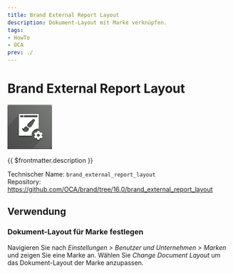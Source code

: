 ```yaml
---
title: Brand External Report Layout
description: Dokument-Layout mit Marke verknüpfen.
tags:
- HowTo
- OCA
prev: ./
---
```

# Brand External Report Layout
![](attachments/icons_odoo_brand.png)

{{ $frontmatter.description }}

Technischer Name: `brand_external_report_layout`\
Repository: <https://github.com/OCA/brand/tree/16.0/brand_external_report_layout>

## Verwendung

### Dokument-Layout für Marke festlegen

Navigieren Sie nach *Einstellungen > Benutzer und Unternehmen > Marken* und zeigen Sie eine Marke an. Wählen Sie *Change Document Layout* um das Dokument-Layout der Marke anzupassen.
